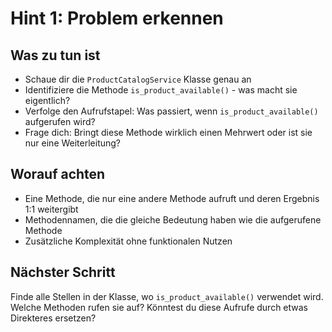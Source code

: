 # Hint 1: Problem erkennen

## Was zu tun ist
- Schaue dir die `ProductCatalogService` Klasse genau an
- Identifiziere die Methode `is_product_available()` - was macht sie eigentlich?
- Verfolge den Aufrufstapel: Was passiert, wenn `is_product_available()` aufgerufen wird?
- Frage dich: Bringt diese Methode wirklich einen Mehrwert oder ist sie nur eine Weiterleitung?

## Worauf achten
- Eine Methode, die nur eine andere Methode aufruft und deren Ergebnis 1:1 weitergibt
- Methodennamen, die die gleiche Bedeutung haben wie die aufgerufene Methode
- Zusätzliche Komplexität ohne funktionalen Nutzen

## Nächster Schritt
Finde alle Stellen in der Klasse, wo `is_product_available()` verwendet wird. Welche Methoden rufen sie auf? Könntest du diese Aufrufe durch etwas Direkteres ersetzen?